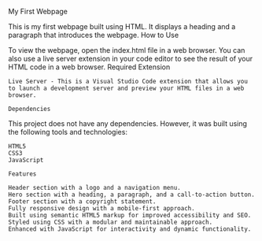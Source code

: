My First Webpage

This is my first webpage built using HTML. It displays a heading and a paragraph that introduces the webpage.
How to Use

To view the webpage, open the index.html file in a web browser. You can also use a live server extension in your code editor to see the result of your HTML code in a web browser.
Required Extension

    Live Server - This is a Visual Studio Code extension that allows you to launch a development server and preview your HTML files in a web browser.

    Dependencies

This project does not have any dependencies. However, it was built using the following tools and technologies:

    HTML5
    CSS3
    JavaScript

    Features

    Header section with a logo and a navigation menu.
    Hero section with a heading, a paragraph, and a call-to-action button.
    Footer section with a copyright statement.
    Fully responsive design with a mobile-first approach.
    Built using semantic HTML5 markup for improved accessibility and SEO.
    Styled using CSS with a modular and maintainable approach.
    Enhanced with JavaScript for interactivity and dynamic functionality.